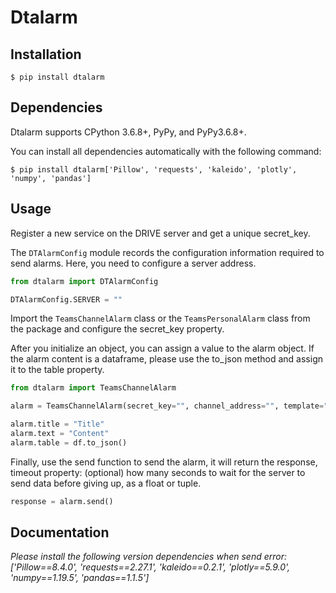 # Dtalarm


## Installation


```shell
$ pip install dtalarm
```


## Dependencies


Dtalarm supports CPython 3.6.8+, PyPy, and PyPy3.6.8+.

You can install all dependencies automatically with the following command:


```shell
$ pip install dtalarm['Pillow', 'requests', 'kaleido', 'plotly', 'numpy', 'pandas']
```


## Usage

Register a new service on the DRIVE server and get a unique secret_key.


The `DTAlarmConfig` module records the configuration information required to send alarms. Here, you need to configure a server address.

```python
from dtalarm import DTAlarmConfig

DTAlarmConfig.SERVER = ""
```


Import the `TeamsChannelAlarm` class or the `TeamsPersonalAlarm` class from the package and configure the secret_key property.

After you initialize an object, you can assign a value to the alarm object. If the alarm content is a dataframe, please use the to_json method and assign it to the table property.
```python
from dtalarm import TeamsChannelAlarm

alarm = TeamsChannelAlarm(secret_key="", channel_address="", template="message_only_v1")

alarm.title = "Title"
alarm.text = "Content"
alarm.table = df.to_json()
```


Finally, use the send function to send the alarm, it will return the response, timeout property: (optional) how many seconds to wait for the server to send data
        before giving up, as a float or tuple.

```python
response = alarm.send()
```



## Documentation

*Please install the following version dependencies when send error: ['Pillow==8.4.0', 'requests==2.27.1', 'kaleido==0.2.1', 'plotly==5.9.0', 'numpy==1.19.5', 'pandas==1.1.5']*
